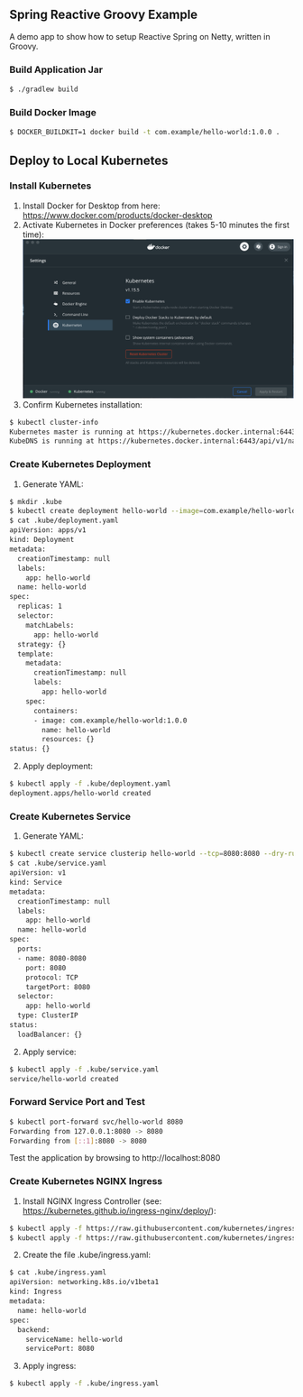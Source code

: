 ## Spring Reactive Groovy Example

A demo app to show how to setup Reactive Spring on Netty, written in Groovy.

### Build Application Jar
```bash
$ ./gradlew build
```

### Build Docker Image
```bash
$ DOCKER_BUILDKIT=1 docker build -t com.example/hello-world:1.0.0 .
```

## Deploy to Local Kubernetes

### Install Kubernetes
1. Install Docker for Desktop from here: https://www.docker.com/products/docker-desktop
2. Activate Kubernetes in Docker preferences (takes 5-10 minutes the first time):
![Enable Kubernetes](images/EnableKubernetes.png)
3. Confirm Kubernetes installation:
```bash
$ kubectl cluster-info
Kubernetes master is running at https://kubernetes.docker.internal:6443
KubeDNS is running at https://kubernetes.docker.internal:6443/api/v1/namespaces/kube-system/services/kube-dns:dns/proxy
```

### Create Kubernetes Deployment
1. Generate YAML:
```bash
$ mkdir .kube
$ kubectl create deployment hello-world --image=com.example/hello-world:1.0.0 --dry-run -o yaml >.kube/deployment.yaml
$ cat .kube/deployment.yaml
apiVersion: apps/v1
kind: Deployment
metadata:
  creationTimestamp: null
  labels:
    app: hello-world
  name: hello-world
spec:
  replicas: 1
  selector:
    matchLabels:
      app: hello-world
  strategy: {}
  template:
    metadata:
      creationTimestamp: null
      labels:
        app: hello-world
    spec:
      containers:
      - image: com.example/hello-world:1.0.0
        name: hello-world
        resources: {}
status: {}
```
2. Apply deployment:
```bash
$ kubectl apply -f .kube/deployment.yaml
deployment.apps/hello-world created
```

### Create Kubernetes Service
1. Generate YAML:
```bash
$ kubectl create service clusterip hello-world --tcp=8080:8080 --dry-run -o yaml >.kube/service.yaml
$ cat .kube/service.yaml
apiVersion: v1
kind: Service
metadata:
  creationTimestamp: null
  labels:
    app: hello-world
  name: hello-world
spec:
  ports:
  - name: 8080-8080
    port: 8080
    protocol: TCP
    targetPort: 8080
  selector:
    app: hello-world
  type: ClusterIP
status:
  loadBalancer: {}
```
2. Apply service:
```bash
$ kubectl apply -f .kube/service.yaml
service/hello-world created
```

### Forward Service Port and Test
```bash
$ kubectl port-forward svc/hello-world 8080
Forwarding from 127.0.0.1:8080 -> 8080
Forwarding from [::1]:8080 -> 8080
```
Test the application by browsing to http://localhost:8080

### Create Kubernetes NGINX Ingress
1. Install NGINX Ingress Controller (see: https://kubernetes.github.io/ingress-nginx/deploy/):
```bash
$ kubectl apply -f https://raw.githubusercontent.com/kubernetes/ingress-nginx/nginx-0.29.0/deploy/static/mandatory.yaml
$ kubectl apply -f https://raw.githubusercontent.com/kubernetes/ingress-nginx/nginx-0.29.0/deploy/static/provider/cloud-generic.yaml
```
2. Create the file .kube/ingress.yaml:
```bash
$ cat .kube/ingress.yaml
apiVersion: networking.k8s.io/v1beta1
kind: Ingress
metadata:
  name: hello-world
spec:
  backend:
    serviceName: hello-world
    servicePort: 8080
```
3. Apply ingress:
```bash
$ kubectl apply -f .kube/ingress.yaml
```
